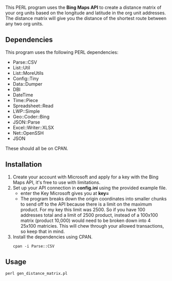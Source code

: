 This PERL program uses the **Bing Maps API** to create a distance matrix of your org units based on the longitude and latitude in the org unit addresses. The distance matrix will give you the distance of the shortest route between any two org units.

## Dependencies

This program uses the following PERL dependencies:
* Parse::CSV
* List::Util
* List::MoreUtils
* Config::Tiny
* Data::Dumper
* DBI
* DateTime  
* Time::Piece
* Spreadsheet::Read
* LWP::Simple
* Geo::Coder::Bing
* JSON::Parse
* Excel::Writer::XLSX
* Net::OpenSSH
* JSON

These should all be on CPAN.

## Installation

1. Create your account with Microsoft and apply for a key with the Bing Maps API, it's free to use with limitations.
2. Set up your API connection in **config.ini** using the provided example file.
    * enter the Key Microsoft gives you at **key=**
    * The program breaks down the origin coordinates into smaller chunks to send off to the API because there is a limit on the maximum product. For my key this limit was 2500. So if you have 100 addresses total and a limit of 2500 product, instead of a 100x100 matrix (product 10,000) would need to be broken down into 4 25x100 matricies. This will chew through your allowed transactions, so keep that in mind.
3. Install the dependencies using CPAN.
    ```
    cpan -i Parse::CSV
    ```
## Usage

```
perl gen_distance_matrix.pl
```
